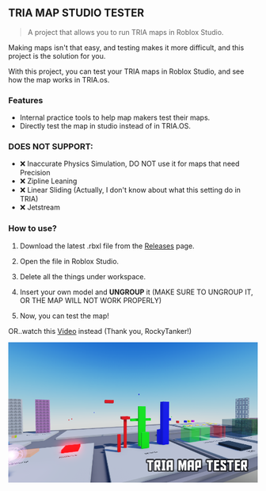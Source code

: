 
## TRIA MAP STUDIO TESTER

> A project that allows you to run TRIA maps in Roblox Studio.

Making maps isn't that easy, and testing makes it more difficult, and this project is the solution for you.

With this project, you can test your TRIA maps in Roblox Studio, and see how the map works in TRIA.os.

### Features

- Internal practice tools to help map makers test their maps.
- Directly test the map in studio instead of in TRIA.OS.

### DOES NOT SUPPORT:

- ❌ Inaccurate Physics Simulation, DO NOT use it for maps that need Precision
- ❌ Zipline Leaning
- ❌ Linear Sliding (Actually, I don't know about what this setting do in TRIA)
- ❌ Jetstream

### How to use?

1. Download the latest .rbxl file from the <a href="https://github.com/HarukaTea/TRIA-Map-Runner/releases">Releases</a> page.
2. Open the file in Roblox Studio.
3. Delete all the things under workspace.
4. Insert your own model and **UNGROUP** it
(MAKE SURE TO UNGROUP IT, OR THE MAP WILL NOT WORK PROPERLY)

5. Now, you can test the map!


OR..watch this <a href="https://www.youtube.com/watch?v=xK5kZJeNXvc">Video</a> instead (Thank you, RockyTanker!)


![Preview](docs/TRIA_Runner_Preview_V6.png)